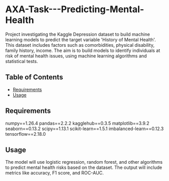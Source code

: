 # AXA-Task---Predicting-Mental-Health

Project investigating the Kaggle Depression dataset to build machine learning models to predict the target variable 'History of Mental Health'.
This dataset includes factors such as comorbidities, physical disability, family history, income. 
The aim is to build models to identify individuals at risk of mental health issues, using machine learning algorithms and statistical tests.

## Table of Contents

- [Requirements](#requirements)
- [Usage](#usage)

## Requirements

numpy==1.26.4
pandas==2.2.2
kagglehub==0.3.5
matplotlib==3.9.2
seaborn==0.13.2
scipy==1.13.1
scikit-learn==1.5.1
imbalanced-learn==0.12.3
tensorflow==2.18.0

## Usage

The model will use logistic regression, random forest, and other algorithms to predict mental health risks based on the dataset. The output will include metrics like accuracy, F1 score, and ROC-AUC.


